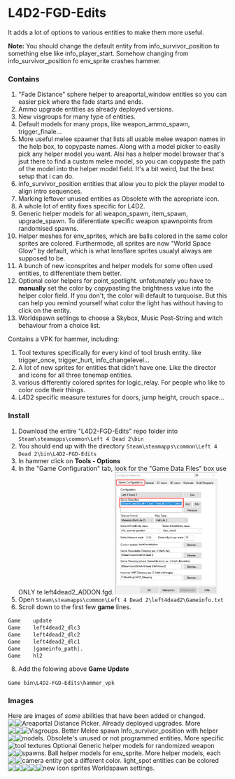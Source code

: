 # L4D2-FGD-Edits
It adds a lot of options to various entities to make them more useful.

**Note:** You should change the default entity from info_survivor_position to something else like info_player_start. Somehow changing from info_survivor_position fo env_sprite crashes hammer.

### Contains
1. "Fade Distance" sphere helper to areaportal_window entities so you can easier pick where the fade starts and ends.
2. Ammo upgrade entities as already deployed versions.
3. New visgroups for many type of entities.
4. Default models for many props, like weapon_ammo_spawn, trigger_finale...
5. More useful melee spawner that lists all usable melee weapon names in the help box, to copypaste names. Along with a model picker to easily pick any helper model you want. Alsi has a helper model browser that's jsut there to find a custom melee model, so you can copypaste the path of the model into the helper model field. It's a bit weird, but the best setup that i can do.
6. info_survivor_position entities that allow you to pick the player model to align intro sequences.
8. Marking leftover unused entities as Obsolete with the apropriate icon.
7. A whole lot of entity fixes specific for L4D2.
8. Generic helper models for all weapon_spawn, item_spawn, upgrade_spawn. To diferentiate specific weapon spawnpoints from randomised spawns.
9. Helper meshes for env_sprites, which are balls colored in the same color sprites are colored. Furthermode, all sprites are now "World Space Glow" by default, which is what lensflare sprites usualyl always are supposed to be.
10. A bunch of new iconsprites and helper models for some often used entities, to differentiate them better. 
11. Optional color helpers for point_spotlight. unfotunately you have to **manually** set the color by copypasting the brightness value into the helper color field. If you don't, the color will default to turquoise. But this can help you remind yourself what color the light has without having to click on the entity.
12. Worldspawn settings to choose a Skybox, Music Post-String and witch behaviour from a choice list.

Contains a VPK for hammer, including:
1. Tool textures specifically for every kind of tool brush entity. like trigger_once, trigger_hurt, info_changelevel...
2. A lot of new sprites for entities that didn't have one. Like the director and icons for all three tonemap entities.
3. various differently colored sprites for logic_relay. For people who like to color code their things.
4. L4D2 specific measure textures for doors, jump height, crouch space...

### Install
1. Download the entire "L4D2-FGD-Edits" repo folder into ```Steam\steamapps\common\Left 4 Dead 2\bin```
2. You should end up with the directory ```Steam\steamapps\common\Left 4 Dead 2\bin\L4D2-FGD-Edits```
3. In hammer click on **Tools - Options**
4. In the "Game Configuration" tab, look for the "Game Data Files" box use ONLY te left4dead2_ADDON.fgd. <img src="pictures/hammer_config.png" width=234/>
6. Open  ```Steam\steamapps\common\Left 4 Dead 2\left4dead2\Gameinfo.txt```
7. Scroll down to the first few **game** lines.
```
Game	update
Game	left4dead2_dlc3
Game	left4dead2_dlc2
Game	left4dead2_dlc1
Game	|gameinfo_path|.
Game	hl2
```

8. Add the folowing above **Game Update**

```Game	bin\L4D2-FGD-Edits\hammer_vpk```

### Images
Here are images of *some* abilities that have been added or changed.
Areaportal Distance Picker.
<img src="pictures/areaportalwindow.gif" style="float:left">
Already deployed upgrades.
<img src="pictures/already_deployed_upgrades.png" style="float:left">
More Visgroups.
<img src="pictures/visgroups.png" style="float:left">
Better Melee spawn
<img src="pictures/melee_spawn.png" style="float:left">
<img src="pictures/melee_spawn2.png" style="float:left">
Info_survivor_position with helper models. 
<img src="pictures/info_survivor_position.png" style="float:left">
Obsolete's unused or not programmed entities.
<img src="pictures/Obsoleter.png" style="float:left">
More specific tool textures
<img src="pictures/tooltextures.png" style="float:left">
Optional Generic helper models for randomized weapon spawns.
<img src="pictures/generic_helpers.png" style="float:left">
Ball helper models for env_sprite.
<img src="pictures/sprite_ball.png" style="float:left">
More helper models, each camera entity got a different color.
<img src="pictures/helper_models.png" style="float:left">
light_spot entities can be colored
<img src="pictures/light_helper_color.png" style="float:left">
new icon sprites
<img src="pictures/sprites.png" style="float:left">
<img src="pictures/relays.png" style="float:left">
Worldspawn settings.
<img src="pictures/witch_behaviour.jpg" style="float:left">
<img src="pictures/skybox_picker.jpg" style="float:left">
<img src="pictures/music_picker.jpg" style="float:left">


















